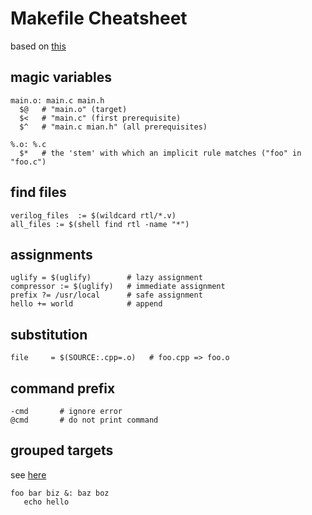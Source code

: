 # Makefile Cheatsheet

based on [this](https://devhints.io/makefile)

## magic variables
```
main.o: main.c main.h
  $@   # "main.o" (target)
  $<   # "main.c" (first prerequisite)
  $^   # "main.c mian.h" (all prerequisites)
```  

```
%.o: %.c
  $*   # the 'stem' with which an implicit rule matches ("foo" in "foo.c")
```

## find files
```
verilog_files  := $(wildcard rtl/*.v)
all_files := $(shell find rtl -name "*")
```

## assignments
```
uglify = $(uglify)        # lazy assignment
compressor := $(uglify)   # immediate assignment
prefix ?= /usr/local      # safe assignment
hello += world            # append
```

## substitution
```
file     = $(SOURCE:.cpp=.o)   # foo.cpp => foo.o
```

## command prefix
```
-cmd       # ignore error
@cmd       # do not print command
```

## grouped targets
see [here](https://www.gnu.org/software/make/manual/html_node/Multiple-Targets.html)
```
foo bar biz &: baz boz
   echo hello
```
